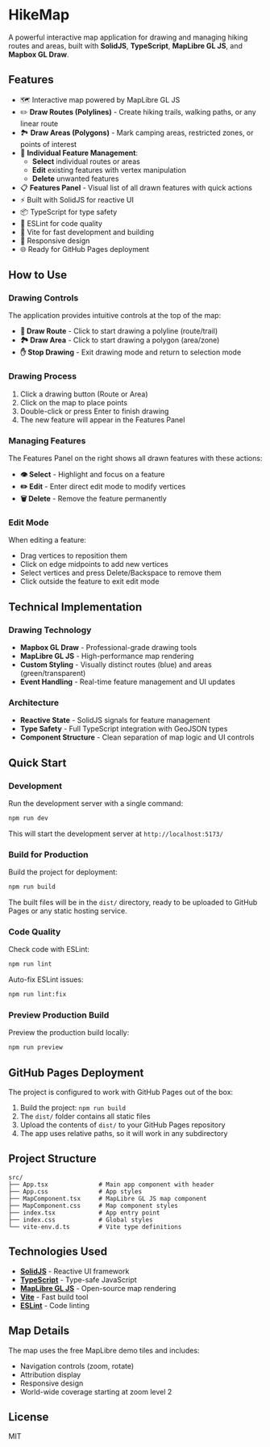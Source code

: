 # HikeMap

A powerful interactive map application for drawing and managing hiking routes and areas, built with **SolidJS**, **TypeScript**, **MapLibre GL JS**, and **Mapbox GL Draw**.

## Features

- 🗺️ Interactive map powered by MapLibre GL JS
- ✏️ **Draw Routes (Polylines)** - Create hiking trails, walking paths, or any linear route
- 🏞️ **Draw Areas (Polygons)** - Mark camping areas, restricted zones, or points of interest
- 🎯 **Individual Feature Management**:
  - **Select** individual routes or areas
  - **Edit** existing features with vertex manipulation
  - **Delete** unwanted features
- 📋 **Features Panel** - Visual list of all drawn features with quick actions
- ⚡ Built with SolidJS for reactive UI
- 📦 TypeScript for type safety
- 🔧 ESLint for code quality
- 🚀 Vite for fast development and building
- 📱 Responsive design
- 🌐 Ready for GitHub Pages deployment

## How to Use

### Drawing Controls
The application provides intuitive controls at the top of the map:

- **📍 Draw Route** - Click to start drawing a polyline (route/trail)
- **🏞️ Draw Area** - Click to start drawing a polygon (area/zone)
- **✋ Stop Drawing** - Exit drawing mode and return to selection mode

### Drawing Process
1. Click a drawing button (Route or Area)
2. Click on the map to place points
3. Double-click or press Enter to finish drawing
4. The new feature will appear in the Features Panel

### Managing Features
The Features Panel on the right shows all drawn features with these actions:

- **👁️ Select** - Highlight and focus on a feature
- **✏️ Edit** - Enter direct edit mode to modify vertices
- **🗑️ Delete** - Remove the feature permanently

### Edit Mode
When editing a feature:
- Drag vertices to reposition them
- Click on edge midpoints to add new vertices
- Select vertices and press Delete/Backspace to remove them
- Click outside the feature to exit edit mode

## Technical Implementation

### Drawing Technology
- **Mapbox GL Draw** - Professional-grade drawing tools
- **MapLibre GL JS** - High-performance map rendering
- **Custom Styling** - Visually distinct routes (blue) and areas (green/transparent)
- **Event Handling** - Real-time feature management and UI updates

### Architecture
- **Reactive State** - SolidJS signals for feature management
- **Type Safety** - Full TypeScript integration with GeoJSON types
- **Component Structure** - Clean separation of map logic and UI controls

## Quick Start

### Development

Run the development server with a single command:

```bash
npm run dev
```

This will start the development server at `http://localhost:5173/`

### Build for Production

Build the project for deployment:

```bash
npm run build
```

The built files will be in the `dist/` directory, ready to be uploaded to GitHub Pages or any static hosting service.

### Code Quality

Check code with ESLint:

```bash
npm run lint
```

Auto-fix ESLint issues:

```bash
npm run lint:fix
```

### Preview Production Build

Preview the production build locally:

```bash
npm run preview
```

## GitHub Pages Deployment

The project is configured to work with GitHub Pages out of the box:

1. Build the project: `npm run build`
2. The `dist/` folder contains all static files
3. Upload the contents of `dist/` to your GitHub Pages repository
4. The app uses relative paths, so it will work in any subdirectory

## Project Structure

```
src/
├── App.tsx              # Main app component with header
├── App.css              # App styles
├── MapComponent.tsx     # MapLibre GL JS map component
├── MapComponent.css     # Map component styles
├── index.tsx            # App entry point
├── index.css            # Global styles
└── vite-env.d.ts        # Vite type definitions
```

## Technologies Used

- **[SolidJS](https://solidjs.com)** - Reactive UI framework
- **[TypeScript](https://typescriptlang.org)** - Type-safe JavaScript
- **[MapLibre GL JS](https://maplibre.org)** - Open-source map rendering
- **[Vite](https://vitejs.dev)** - Fast build tool
- **[ESLint](https://eslint.org)** - Code linting

## Map Details

The map uses the free MapLibre demo tiles and includes:
- Navigation controls (zoom, rotate)
- Attribution display
- Responsive design
- World-wide coverage starting at zoom level 2

## License

MIT
